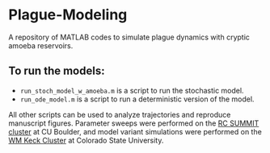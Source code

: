 # Plague-Modeling
A repository of MATLAB codes to simulate plague dynamics with cryptic amoeba reservoirs. 
## To run the models:
* `run_stoch_model_w_amoeba.m` is a script to run the stochastic model. 
* `run_ode_model.m` is a script to run a deterministic version of the model. 

All other scripts can be used to analyze trajectories and reproduce manuscript figures. Parameter sweeps were performed on the [RC SUMMIT cluster](https://www.colorado.edu/rc/resources/summit) at CU Boulder, and model variant simulations were performed on the [WM Keck Cluster](https://www.engr.colostate.edu/ens/info/researchcomputing/cluster/) at Colorado State University. 
